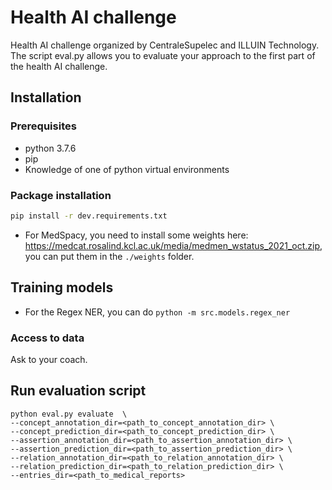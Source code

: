 # Health AI challenge

Health AI challenge organized by CentraleSupelec and ILLUIN Technology.
The script eval.py allows you to evaluate your approach to the first part of the health AI challenge.

## Installation

### Prerequisites
* python 3.7.6
* pip
* Knowledge of one of python virtual environments

### Package installation

```bash
pip install -r dev.requirements.txt
```

- For MedSpacy, you need to install some weights here: https://medcat.rosalind.kcl.ac.uk/media/medmen_wstatus_2021_oct.zip, you can put them in the `./weights` folder.

## Training models
- For the Regex NER, you can do `python -m src.models.regex_ner`
### Access to data

Ask to your coach.

## Run evaluation script

```
python eval.py evaluate  \
--concept_annotation_dir=<path_to_concept_annotation_dir> \
--concept_prediction_dir=<path_to_concept_prediction_dir> \
--assertion_annotation_dir=<path_to_assertion_annotation_dir> \
--assertion_prediction_dir=<path_to_assertion_prediction_dir> \
--relation_annotation_dir=<path_to_relation_annotation_dir> \
--relation_prediction_dir=<path_to_relation_prediction_dir> \
--entries_dir=<path_to_medical_reports>
```

